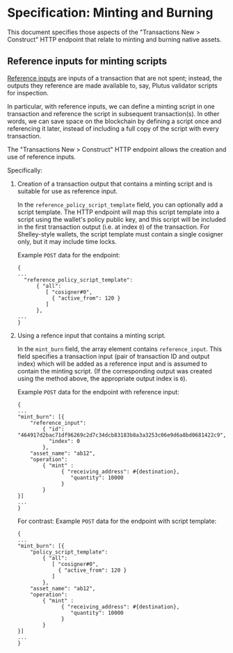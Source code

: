 # Specification: Minting and Burning

This document specifies those aspects of the "Transactions New > Construct" HTTP endpoint that relate to minting and burning native assets.

## Reference inputs for minting scripts

[Reference inputs][ref] are inputs of a transaction that are not spent; instead, the outputs they reference are made available to, say, Plutus validator scripts for inspection.

  [ref]: https://cips.cardano.org/cips/cip31/#referenceinputs

In particular, with reference inputs, we can define a minting script in one transaction and reference the script in subsequent transaction(s). In other words, we can save space on the blockchain by defining a script once and referencing it later, instead of including a full copy of the script with every transaction.

The "Transactions New > Construct" HTTP endpoint allows the creation and use of reference inputs.

Specifically:

1. Creation of a transaction output that contains a minting script and is suitable for use as reference input.

    In the `reference_policy_script_template` field, you can optionally add a script template. The HTTP endpoint will map this script template into a script using the wallet's policy public key, and this script will be included in the first transaction output (i.e. at index `0`) of the transaction. For Shelley-style wallets, the script template must contain a single cosigner only, but it may include time locks.

    Example `POST` data for the endpoint:

    ```
    {
    ...
      "reference_policy_script_template":
          { "all":
             [ "cosigner#0",
               { "active_from": 120 }
             ]
          },
    ...
    }
    ```

2. Using a refence input that contains a minting script.

    In the `mint_burn` field, the array element contains `reference_input`. This field specifies a transaction input (pair of transaction ID and output index) which will be added as a reference input and is assumed to contain the minting script. (If the corresponding output was created using the method above, the appropriate output index is `0`).

    Example `POST` data for the endpoint with reference input:

    ```
    {
    ...
    "mint_burn": [{
        "reference_input":
            { "id": "464917d2bac71df96269c2d7c34dcb83183b8a3a3253c06e9d6a8bd0681422c9",
              "index": 0
            },
        "asset_name": "ab12",
        "operation":
            { "mint" :
                  { "receiving_address": #{destination},
                     "quantity": 10000
                  }
            }
    }]
    ...
    }
    ```

    For contrast: Example `POST` data for the endpoint with script template:

    ```
    {
    ...
    "mint_burn": [{
        "policy_script_template":
            { "all":
               [ "cosigner#0",
                 { "active_from": 120 }
               ]
            },
        "asset_name": "ab12",
        "operation":
            { "mint" :
                  { "receiving_address": #{destination},
                     "quantity": 10000
                  }
            }
    }]
    ...
    }
    ```
